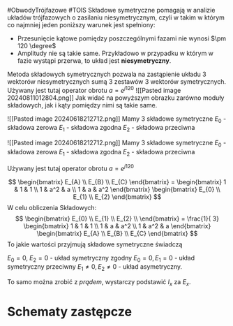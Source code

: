 #ObwodyTrójfazowe #TOIS
Składowe symetryczne pomagają w analizie układów trójfazowych o zasilaniu niesymetrycznym, czyli w takim w którym co najmniej jeden poniższy warunek jest spełniony:
- Przesunięcie kątowe pomiędzy poszczególnymi fazami nie wynosi $\pm 120 \degree$
- Amplitudy nie są takie same.
Przykładowo w przypadku w którym w fazie wystąpi przerwa, to układ jest **niesymetryczny**.

Metoda składowych symetrycznych pozwala na zastąpienie układu 3 wektorów niesymetrycznych sumą 3 zestawów 3 wektorów symetrycznych.
Używany jest tutaj operator obrotu $a = e^{j120}$
![[Pasted image 20240811012804.png]]
Jak widać na powyższym obrazku zarówno moduły składowych, jak i kąty pomiędzy nimi są takie same.

![[Pasted image 20240618212712.png]]
Mamy 3 składowe symetryczne
$E_{0}$ - składowa zerowa
$E_{1}$ - składowa zgodna
$E_{2}$ - składowa przeciwna





![[Pasted image 20240618212712.png]]
Mamy 3 składowe symetryczne
$E_{0}$ - składowa zerowa
$E_{1}$ - składowa zgodna
$E_{2}$ - składowa przeciwna

Używany jest tutaj operator obrotu $a = e^{j120}$

$$
\begin{bmatrix}
E_{A} \\
E_{B} \\
E_{C}
\end{bmatrix} = \begin{bmatrix}
1 & 1 & 1 \\
1 & a^2 & a \\
1 & a & a^2
\end{bmatrix}
\begin{bmatrix}
E_{0} \\
E_{1} \\
E_{2}
\end{bmatrix}
$$
W celu obliczenia Składowych:
$$
\begin{bmatrix}
E_{0} \\
E_{1} \\
E_{2} \\
\end{bmatrix}
= \frac{1}{ 3}
\begin{bmatrix}
1 & 1 & 1 \\
1 & a & a^2 \\
1 & a^2 & a
\end{bmatrix}
\begin{bmatrix}
E_{A} \\
E_{B} \\
E_{C}
\end{bmatrix}
$$
To jakie wartości przyjmują składowe symetryczne świadczą 

$E_{0} = 0$, $E_{2} = 0$ - układ symetryczny zgodny
$E_{0} = 0, E_{1} = 0$ - układ symetryczny przeciwny
$E_{1} \neq 0, E_{2} \neq 0$ - układ asymetryczny.

To samo można zrobić z *prądem*, wystarczy podstawić $I_{x}$ za $E_{x}$.

# Schematy zastępcze

